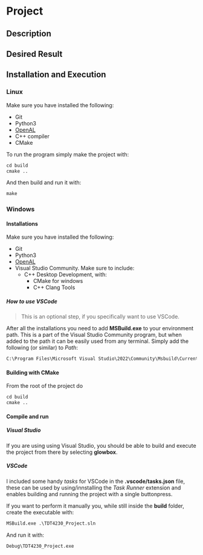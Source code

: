 # Project

## Description

<!-- What is the project about and what is it supposed to do -->

## Desired Result

<!-- What exactly should the finished product look like/How should it behave -->


## Installation and Execution


### Linux

Make sure you have installed the following:

- Git
- Python3
- [OpenAL](https://www.openal.org/downloads/)
- C++ compiler
- CMake

To run the program simply make the project with:

```txt
cd build
cmake ..
```

And then build and run it with:

```txt
make
```

### Windows

#### Installations

Make sure you have installed the following:

- Git
- Python3
- [OpenAL](https://www.openal.org/downloads/)
- Visual Studio Community. Make sure to include:
  - C++ Desktop Development, with:
    - CMake for windows
    - C++ Clang Tools

##### How to use VSCode

> This is an optional step, if you specifically want to use VSCode.

After all the installations you need to add **MSBuild.exe** to your environment path. This is a part of the Visual Studio Community program, but when added to the path it can be easily used from any terminal. Simply add the following (or similar) to *Path*:

```txt
C:\Program Files\Microsoft Visual Studio\2022\Community\Msbuild\Current\Bin
```

#### Building with CMake

From the root of the project do

```txt
cd build 
cmake ..
```
#### Compile and run

##### Visual Studio

If you are using using Visual Studio, you should be able to build and execute the project from there by selecting **glowbox**.

##### VSCode

I included some handy *tasks* for VSCode in the **.vscode/tasks.json** file, these can be used by using/innstalling the *Task Runner* extension and enables building and running the project with a single buttonpress.

If you want to perform it manually you, while still inside the **build** folder, create the executable with:

```txt
MSBuild.exe .\TDT4230_Project.sln
```

And run it with:

```txt
Debug\TDT4230_Project.exe
```